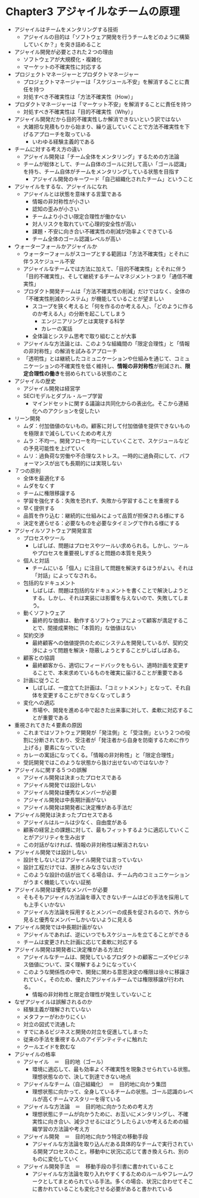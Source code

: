 # Chapter3 アジャイルなチームの原理
- アジャイルはチームをメンタリングする技術
  - アジャイルの目的は「ソフトウェア開発を行うチームをどのように構築していくか？」を突き詰めること
- アジャイル開発が必要とされた２つの理由
  - ソフトウェアが大規模化・複雑化
  - マーケットの不確実性に対応する
- プロジェクトマネージャーとプロダクトマネージャー
  - プロジェクトマネージャーは「スケジュール不安」を解消することに責任を持つ
  - 対処すべき不確実性は「方法不確実性（How）」
- プロダクトマネージャーは「マーケット不安」を解消することに責任を持つ
  - 対処すべき不確実性は「目的不確実性（Why）」
- アジャイル開発だから目的不確実性しか解消できないという訳ではない
  - 大雑把な見積もりから始まり、繰り返していくことで方法不確実性を下げるアプローチを取っている
    - いわゆる経験主義的である
- チームに対する考え方の違い
  - アジャイル開発は「チーム全体をメンタリング」するための方法論
  - チームが総体として、チーム自体のゴールに対して高い「ゴール認識」を持ち、チーム自体がチームをメンタリングしている状態を目指す
    - アジャイル開発のキーワード「自己組織化されたチーム」ということ
- アジャイルをするな、アジャイルになれ
  - アジャイルとは状態を意味する言葉である
    - 情報の非対称性が小さい
    - 認知の歪みが小さい
    - チームより小さい限定合理性が働かない
    - 対人リスクを取れていて心理的安全性が高い
    - 課題・不安に向き合い不確実性の削減が効率よくできている
    - チーム全体のゴール認識レベルが高い
- ウォーターフォールかアジャイルか
  - ウォーターフォールがスコープとする範囲は「方法不確実性」とそれに伴うスケジュール不安
  - アジャイルなチームでは方法に加えて、「目的不確実性」とそれに伴う「目的不確実性」、そして継続するチームマネジメントつまり「通信不確実性」
  - プロダクト開発チームは「方法不確実性の削減」だけではなく、全体の「不確実性削減のシステム」が機能していることが望ましい
    - スコープを狭く考えると「何を作るのか考える人」、「どのように作るのか考える人」の分断を起こしてしまう
      - エンジニアリングとは実現する科学
      - カレーの寓話
    - 全体論とシステム思考で取り組むことが大事
  - アジャイルな方法論とは、このような組織間の「限定合理性」と「情報の非対称性」の解消を試みるアプローチ
  - 「透明性」とは継続したコミュニケーションや仕組みを通じて、コミュニケーションの不確実性を低く維持し、**情報の非対称性**が削減され、**限定合理性の働き**を弱められている状態のこと
- アジャイルの歴史
  - アジャイル開発は経営学
  - SECIモデルとダブル・ループ学習
    - マインドセットに関する議論は共同化からの表出化。そこから連結化へのアクションを促したい
- リーン開発
  - ムダ：付加価値のないもの。顧客に対して付加価値を提供できないものを極限まで減らしていくための考え方
  - ムラ：不均一。開発フローを均一にしていくことで、スケジュールなどの予見可能性を上げていく
  - ムリ：過負荷な労働や不合理なストレス。一時的に過負荷にして、パフォーマンスが出ても長期的には実現しない
- ７つの原則
  - 全体を最適化する
  - ムダをなくす
  - チームに権限移譲する
  - 学習を強化する：失敗を恐れず、失敗から学習することを重視する
  - 早く提供する
  - 品質を作り込む：継続的に仕組みによって品質が担保される様にする
  - 決定を遅らせる：必要なものを必要なタイミングで作れる様にする
- アジャイルソフトウェア開発宣言
  - プロセスやツール
    - しばしば、問題はプロセスやツールい求められる。しかし、ツールやプロセスを重要視しすぎると問題の本質を見失う
  - 個人と対話
    - チームにいる「個人」に注目して問題を解決するほうがよい。それは「対話」によってなされる。
  - 包括的なドキュメント
    - しばしば、問題は包括的なドキュメントを書くことで解決しようとする。しかし、それは実装には影響を与えないので、失敗してしまう。
  - 動くソフトウェア
    - 最終的な価値は、動作するソフトウェアによって顧客が満足することで、間接成果物に「本質的」な価値はない
  - 契約交渉
    - 最終顧客への価値提供のためにシステムを開発しているが、契約交渉によって問題を解決・隠蔽しようとすることがしばしばある。
  - 顧客との協調
    - 最終顧客から、適切にフィードバックをもらい、適時計画を変更することで、本来求めているものを確実に届けることが重要である
  - 計画に従うこと
    - しばしば、一度立てた計画は、「コミットメント」となって、それ自体を変更することができなくなってしまう
  - 変化への適応
    - 市場や、開発を進める中で起きた出来事に対して、柔軟に対応することが重要である
- 重視されてきた４要素の原因
  - これまではソフトウェア開発が「発注側」と「受注側」という２つの役割に分断されており、受注者が「発注者から自身を防衛するために作り上げる」要素になっていた
  - カレーの寓話になってくる。「情報の非対称性」と「限定合理性」
  - 受託開発ではこのような状態から抜け出せないのではないか？
- アジャイルに関する５つの誤解
  - アジャイル開発は決まったプロセスである
  - アジャイル開発では設計しない
  - アジャイル開発は優秀なメンバーが必要
  - アジャイル開発は中長期計画がない
  - アジャイル開発は開発者に決定権がある手法だ
- アジャイル開発は決まったプロセスである
  - アジャイルはルールは少なく、自由度がある 
  - 顧客の経営上の課題に対して、最もフィットするように適応していくことがアジリティを生み出す
  - この対話がなければ、情報の非対称性は解消されない
- アジャイル開発では設計しない
  - 設計をしないとはアジャイル開発では言っていない
  - 設計工程だけでは、進捗とみなさないだけ
  - このような設計の話が出てくる場合は、チーム内のコミュニケーションがうまく機能していない証拠
- アジャイル開発は優秀なメンバーが必要
  - そもそもアジャイル方法論を導入できないチームはどの手法を採用しても上手くいかない
  - アジャイル方法論を採用するとメンバーの成長を促されるので、外から見ると優秀なメンバーしかいないように見える
- アジャイル開発では中長期計画がない
  - アジャイルであれば、逆にいつでもスケジュールを立てることができる
  - チームは変更された計画に応じて柔軟に対応する
- アジャイル開発は開発者に決定権がある方法だ
  - アジャイルなチームは、開発しているプロダクトの顧客ニーズやビジネス価値について、深く理解するようになっていく
  - このような関係性の中で、開発に関わる意思決定の権限は徐々に移譲されていく。そのため、優れたアジャイルチームでは権限移譲が行われる。
    - 情報の非対称性と限定合理性が発生していないこと
- なぜアジャイルは誤解されるのか
  - 経験主義が理解されていない
  - メタファーがわかりにくい
  - 対立の図式で流通した
  - すでにあるビジネスと開発の対立を促進してしまった
  - 従来の手法を重視する人のアイデンティティに触れた
  - クールエイドを飲むな
- アジャイルの格率
  - アジャイル　＝　目的地（ゴール）
    - 環境に適応して、最も効率よく不確実性を現象させられている状態。理想状態なので、決して到達できない地点
  - アジャイルなチーム（自己組織化）　＝　目的地に向かう集団
    - 理想状態に向かって、全身しているチームの状態。ゴール認識のレベルが高くチームマスタリーを得ている
  - アジャイルな方法論　＝　目的地に向かうための考え方
    - 理想状態にチームが向かうために、お互いにメンタリングし、不確実性に向き合い、減少させるにはどうしたらよいか考えるための組織学習の方法論や考え方
  - アジャイル開発　＝　目的地に向かう特定の移動手段
    - アジャイルな方法論を取り込んだある具体的なチームで実行されている開発プロセスのこと。移動中に状況に応じて書き換えられ、別のものに変化していく
  - アジャイル開発手法　＝　移動手段の手引書に書かれていること
    - アジャイルな方法論を取り入れやすくするためのルールやフレームワークとしてまとめられている手法。多くの場合、状況に合わせてそこに書かれていることも変化させる必要があると書かれている
